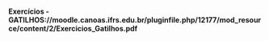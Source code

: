 #### Exercícios - GATILHOS://moodle.canoas.ifrs.edu.br/pluginfile.php/12177/mod_resource/content/2/Exercicios_Gatilhos.pdf

